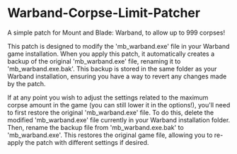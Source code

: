 # Warband-Corpse-Limit-Patcher
A simple patch for Mount and Blade: Warband, to allow up to 999 corpses!

This patch is designed to modify the 'mb_warband.exe' file in your Warband game installation. When you apply this patch, it automatically creates a backup of the original 'mb_warband.exe' file, renaming it to 'mb_warband.exe.bak'. This backup is stored in the same folder as your Warband installation, ensuring you have a way to revert any changes made by the patch.

If at any point you wish to adjust the settings related to the maximum corpse amount in the game (you can still lower it in the options!), you'll need to first restore the original 'mb_warband.exe' file. To do this, delete the modified 'mb_warband.exe' file currently in your Warband installation folder. Then, rename the backup file from 'mb_warband.exe.bak' to 'mb_warband.exe'. This restores the original game file, allowing you to re-apply the patch with different settings if desired.
